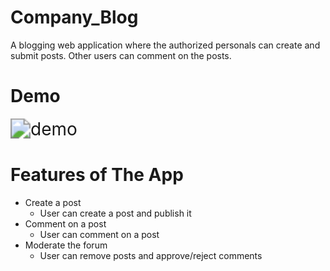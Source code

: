 # Company_Blog
A blogging web application where the authorized personals can create and submit posts. Other users can comment on the posts.
# Demo
<img src="demo.gif" alt="demo" style="zoom:200%;" />

# Features of The App
* Create a post
   * User can create a post and publish it
* Comment on a post
  * User can comment on a post
* Moderate the forum
  * User can remove posts and approve/reject comments 
